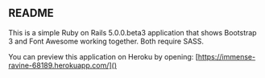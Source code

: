 ## README

This is a simple Ruby on Rails 5.0.0.beta3 application that shows Bootstrap 3 and Font Awesome working together. Both require SASS.

You can preview this application on Heroku by opening: [https://immense-ravine-68189.herokuapp.com/]()

